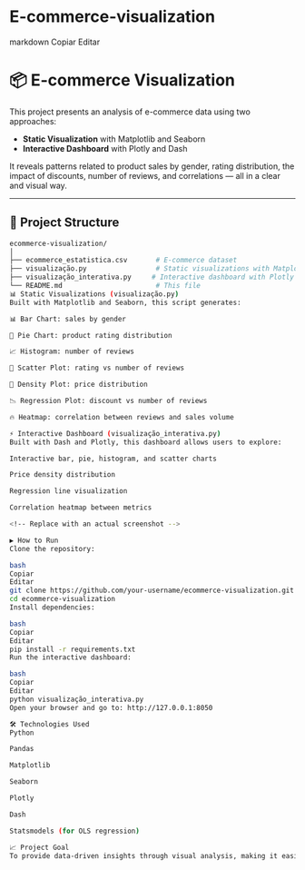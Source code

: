 # E-commerce-visualization

markdown
Copiar
Editar
# 📦 E-commerce Visualization

This project presents an analysis of e-commerce data using two approaches:

- **Static Visualization** with Matplotlib and Seaborn
- **Interactive Dashboard** with Plotly and Dash

It reveals patterns related to product sales by gender, rating distribution, the impact of discounts, number of reviews, and correlations — all in a clear and visual way.

---

## 📁 Project Structure

```bash
ecommerce-visualization/
│
├── ecommerce_estatistica.csv       # E-commerce dataset
├── visualização.py                 # Static visualizations with Matplotlib and Seaborn
├── visualização_interativa.py     # Interactive dashboard with Plotly + Dash
└── README.md                       # This file
📊 Static Visualizations (visualização.py)
Built with Matplotlib and Seaborn, this script generates:

📊 Bar Chart: sales by gender

🥧 Pie Chart: product rating distribution

📈 Histogram: number of reviews

🔵 Scatter Plot: rating vs number of reviews

🌊 Density Plot: price distribution

📉 Regression Plot: discount vs number of reviews

🔥 Heatmap: correlation between reviews and sales volume

⚡ Interactive Dashboard (visualização_interativa.py)
Built with Dash and Plotly, this dashboard allows users to explore:

Interactive bar, pie, histogram, and scatter charts

Price density distribution

Regression line visualization

Correlation heatmap between metrics

<!-- Replace with an actual screenshot -->

▶️ How to Run
Clone the repository:

bash
Copiar
Editar
git clone https://github.com/your-username/ecommerce-visualization.git
cd ecommerce-visualization
Install dependencies:

bash
Copiar
Editar
pip install -r requirements.txt
Run the interactive dashboard:

bash
Copiar
Editar
python visualização_interativa.py
Open your browser and go to: http://127.0.0.1:8050

🛠 Technologies Used
Python

Pandas

Matplotlib

Seaborn

Plotly

Dash

Statsmodels (for OLS regression)

📈 Project Goal
To provide data-driven insights through visual analysis, making it easier to understand customer behavior, product ratings, and the impact of promotional strategies in an e-commerce environment.

